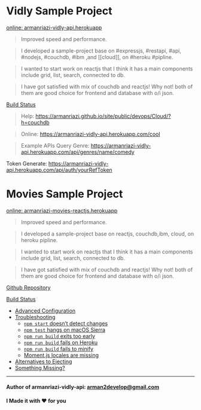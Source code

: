
# Vidly Sample Project


[online: armanriazi-vidly-api.herokuapp](https://armanriazi-vidly-api.herokuapp.com/)

> Improved speed and performance.

> I developed a sample-project base on #expressjs, #restapi, #api, #nodejs, #couchdb, #ibm ,and [[cloud]], on #heroku #pipline.

> I wanted to start work on reactjs that I think it has a main components include grid, list, search, connected to db. 

> I have got satisfied with mix of couchdb and reactjs! Why not! both of them are good choice for frontend and database with o/i json.

[Build Status](https://drive.google.com/file/d/1ziS-besHSobHOmJ1v5SzMvVkqZrmbd8R/view?usp=sharing)


> Help: https://armanriazi.github.io/site/public/devops/Cloud/?h=couchdb

> Online: https://armanriazi-vidly-api.herokuapp.com/cool

> Example APIs
Query Genre: https://armanriazi-vidly-api.herokuapp.com/api/genres/name/comedy

Token Generate: https://armanriazi-vidly-api.herokuapp.com/api/auth/yourRefToken

# Movies Sample Project

[online: armanriazi-movies-reactjs.herokuapp](https://armanriazi-movies-reactjs.herokuapp.com/)

> Improved speed and performance.

> I developed a sample-project base on reactjs, couchdb,ibm, cloud, on heroku pipline.

> I wanted to start work on reactjs that I think it has a main components include grid, list, search, connected to db. 

> I have got satisfied with mix of couchdb and reactjs! Why not! both of them are good choice for frontend and database with o/i json.

[Github Repository](https://github.com/armanriazi/armanriazi-movies-reactjs)

[Build Status](https://drive.google.com/file/d/1W5nSlFYGxQoyDmaiZDTkD9Cccxs5TiG-/view?usp=sharing")

- [Advanced Configuration](#advanced-configuration)
- [Troubleshooting](#troubleshooting)
  - [`npm start` doesn’t detect changes](#npm-start-doesnt-detect-changes)
  - [`npm test` hangs on macOS Sierra](#npm-test-hangs-on-macos-sierra)
  - [`npm run build` exits too early](#npm-run-build-exits-too-early)
  - [`npm run build` fails on Heroku](#npm-run-build-fails-on-heroku)
  - [`npm run build` fails to minify](#npm-run-build-fails-to-minify)
  - [Moment.js locales are missing](#momentjs-locales-are-missing)
- [Alternatives to Ejecting](#alternatives-to-ejecting)
- [Something Missing?](#something-missing)


---


#### Author of armanriazi-vidly-api: arman2develop@gmail.com

#### I Made it with ❤️ for you
